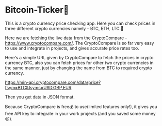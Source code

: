 # Bitcoin-Ticker💸
This is a crypto currency price checking app. Here you can check prices in three different crypto currencies namely - BTC, ETH, LTC.🤑

Here we are fetching the live data from the CryptoCompare -  https://www.cryptocompare.com/.
The CryptoCompare is so far very easy to use and integrate in projects, and gives accurate price rates too.

Here's a simple URL given by CryptoCompare to fetch the prices in crypto currency BTC, also you can fetch prices for other two crypto currencies in the same manner, just by changing the name from BTC to required crypto currency.

https://min-api.cryptocompare.com/data/price?fsym=BTC&tsyms=USD,GBP,EUR

Then you get data in JSON format.
 
Because CryptoCompare is free💰 to use(limited features only!), it gives you free API key to integrate in your work projects (and you saved some money😉).
